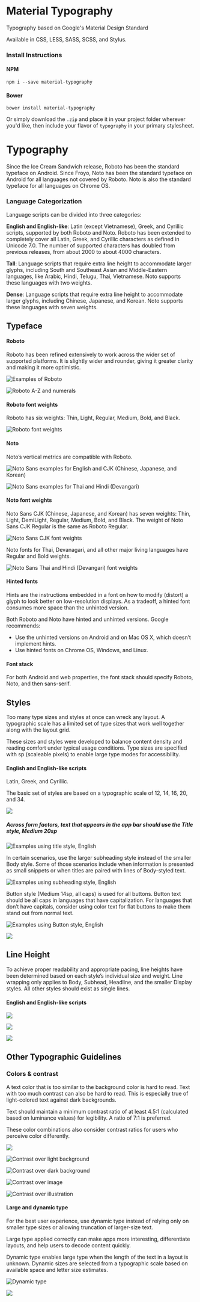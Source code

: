# Material Typography

Typography based on Google's Material Design Standard

Available in CSS, LESS, SASS, SCSS, and Stylus.

### Install Instructions

#### NPM

```
npm i --save material-typography
```

#### Bower

```
bower install material-typography
```

Or simply download the `.zip` and place it in your project folder wherever you'd like, then include your flavor of `typography` in your primary stylesheet.

# Typography

Since the Ice Cream Sandwich release, Roboto has been the standard typeface on Android. Since Froyo, Noto has been the standard typeface on Android for all languages not covered by Roboto. Noto is also the standard typeface for all languages on Chrome OS.

### Language Categorization

Language scripts can be divided into three categories:

__English and English-like__: Latin (except Vietnamese), Greek, and Cyrillic scripts, supported by both Roboto and Noto. Roboto has been extended to completely cover all Latin, Greek, and Cyrillic characters as defined in Unicode 7.0. The number of supported characters has doubled from previous releases, from about 2000 to about 4000 characters.

__Tall__: Language scripts that require extra line height to accommodate larger glyphs, including South and Southeast Asian and Middle-Eastern languages, like Arabic, Hindi, Telugu, Thai, Vietnamese. Noto supports these languages with two weights.

__Dense__: Language scripts that require extra line height to accommodate larger glyphs, including Chinese, Japanese, and Korean. Noto supports these languages with seven weights.

## Typeface

#### Roboto

Roboto has been refined extensively to work across the wider set of supported platforms. It is slightly wider and rounder, giving it greater clarity and making it more optimistic.

![Examples of Roboto](https://material-design.storage.googleapis.com/publish/material_v_4/material_ext_publish/0Bx4BSt6jniD7SW9CUzR4MnRpOTg/style_typography_roboto1.png)

![Roboto A-Z and numerals](https://material-design.storage.googleapis.com/publish/material_v_4/material_ext_publish/0Bx4BSt6jniD7Y3JIMkV5ZmVaM2c/style_typography_roboto2.png)

#### Roboto font weights

Roboto has six weights: Thin, Light, Regular, Medium, Bold, and Black.

![Roboto font weights](https://material-design.storage.googleapis.com/publish/material_v_4/material_ext_publish/0Bx4BSt6jniD7ZHlGSHpsMjU5YmM/style_typography_weights1.png)

#### Noto

Noto’s vertical metrics are compatible with Roboto.

![Noto Sans examples for English and CJK (Chinese, Japanese, and Korean)](https://material-design.storage.googleapis.com/publish/material_v_4/material_ext_publish/0B_udO5B8pzrzcWkwSW11bkstZEU/style_typography_noto1.png)

![Noto Sans examples for Thai and Hindi (Devangari)](https://material-design.storage.googleapis.com/publish/material_v_4/material_ext_publish/0B_udO5B8pzrzOEh3Z1BUNFdsVGc/style_typography_noto2.png)

#### Noto font weights

Noto Sans CJK (Chinese, Japanese, and Korean) has seven weights: Thin, Light, DemiLight, Regular, Medium, Bold, and Black. The weight of Noto Sans CJK Regular is the same as Roboto Regular.

![Noto Sans CJK font weights](https://material-design.storage.googleapis.com/publish/material_v_4/material_ext_publish/0B_udO5B8pzrzdFA4NUh2TG1rT1E/style_typography_weight1.png)

Noto fonts for Thai, Devanagari, and all other major living languages have Regular and Bold weights.

![Noto Sans Thai and Hindi (Devangari) font weights](https://material-design.storage.googleapis.com/publish/material_v_4/material_ext_publish/0B_udO5B8pzrzdTRNVG0yX3JkUEE/style_typography_weight2.png)

#### Hinted fonts

Hints are the instructions embedded in a font on how to modify (distort) a glyph to look better on low-resolution displays. As a tradeoff, a hinted font consumes more space than the unhinted version.

Both Roboto and Noto have hinted and unhinted versions. Google recommends:

* Use the unhinted versions on Android and on Mac OS X, which doesn’t implement hints.
* Use hinted fonts on Chrome OS, Windows, and Linux.

#### Font stack

For both Android and web properties, the font stack should specify Roboto, Noto, and then sans-serif.

## Styles

Too many type sizes and styles at once can wreck any layout. A typographic scale has a limited set of type sizes that work well together along with the layout grid.

These sizes and styles were developed to balance content density and reading comfort under typical usage conditions. Type sizes are specified with sp (scaleable pixels) to enable large type modes for accessibility.

#### English and English-like scripts

Latin, Greek, and Cyrillic.

The basic set of styles are based on a typographic scale of 12, 14, 16, 20, and 34.

![](https://material-design.storage.googleapis.com/publish/material_v_4/material_ext_publish/0Bzhp5Z4wHba3alhXZ2pPWGk3Zjg/style_typography_styles_scale.png)

##### Across form factors, text that appears in the app bar should use the Title style, Medium 20sp

![Examples using title style, English](https://material-design.storage.googleapis.com/publish/material_v_4/material_ext_publish/0B6Okdz75tqQsT3hTdEZ3c2JxaUk/style_typography_styles_05_title1.png)

In certain scenarios, use the larger subheading style instead of the smaller Body style. Some of those scenarios include when information is presented as small snippets or when titles are paired with lines of Body-styled text.

![Examples using subheading style, English](https://material-design.storage.googleapis.com/publish/material_v_4/material_ext_publish/0B6Okdz75tqQsNVRVTk02WlFCZTg/style_typography_styles_07_subhead1.png)

Button style (Medium 14sp, all caps) is used for all buttons. Button text should be all caps in languages that have capitalization. For languages that don’t have capitals, consider using color text for flat buttons to make them stand out from normal text.

![Examples using Button style, English](https://material-design.storage.googleapis.com/publish/material_v_4/material_ext_publish/0B6Okdz75tqQsT3h3cUk3VEp6czQ/style_typography_styles_13_button1.png)

![](https://material-design.storage.googleapis.com/publish/material_v_4/material_ext_publish/0B6Okdz75tqQsakpNYVp4YnV6b1U/style_typography_styles_14_button2.png)

## Line Height

To achieve proper readability and appropriate pacing, line heights have been determined based on each style’s individual size and weight. Line wrapping only applies to Body, Subhead, Headline, and the smaller Display styles. All other styles should exist as single lines.

#### English and English-like scripts

![](https://material-design.storage.googleapis.com/publish/material_v_4/material_ext_publish/0Bzhp5Z4wHba3Q1VaNVBsdFozUTg/style_typography_styles_lineheight1.png)

![](https://material-design.storage.googleapis.com/publish/material_v_4/material_ext_publish/0Bzhp5Z4wHba3S0hlSFBQRVE0QlU/style_typography_styles_lineheight2.png)

![](https://material-design.storage.googleapis.com/publish/material_v_4/material_ext_publish/0B6Okdz75tqQsSDJtU2ZnVDZhTGM/style_typography_styles_lineheight3.png)

## Other Typographic Guidelines

### Colors & contrast

A text color that is too similar to the background color is hard to read. Text with too much contrast can also be hard to read. This is especially true of light-colored text against dark backgrounds.

Text should maintain a minimum contrast ratio of at least 4.5:1 (calculated based on luminance values) for legibility. A ratio of 7:1 is preferred.

These color combinations also consider contrast ratios for users who perceive color differently.

![](https://material-design.storage.googleapis.com/publish/material_v_4/material_ext_publish/0Bzhp5Z4wHba3dGx2T1FqM0xXbTA/style_typography_styles_contrast.png)

![Contrast over light background](https://material-design.storage.googleapis.com/publish/material_v_4/material_ext_publish/0Bzhp5Z4wHba3OUFUOUl4MUtTaE0/style_typography_styles_15_contrast1.png)

![Contrast over dark background](https://material-design.storage.googleapis.com/publish/material_v_4/material_ext_publish/0Bzhp5Z4wHba3S250RlVKaXAwZTA/style_typography_styles_16_contrast2.png)

![Contrast over image](https://material-design.storage.googleapis.com/publish/material_v_4/material_ext_publish/0Bzhp5Z4wHba3cS1XWnFVUGNZMnM/style_typography_styles_17_contrast3.png)

![Contrast over illustration](https://material-design.storage.googleapis.com/publish/material_v_4/material_ext_publish/0Bzhp5Z4wHba3clVzR3g1SWkzaGc/style_typography_styles_18_contrast4.png)

#### Large and dynamic type

For the best user experience, use dynamic type instead of relying only on smaller type sizes or allowing truncation of larger-size text.

Large type applied correctly can make apps more interesting, differentiate layouts, and help users to decode content quickly.

Dynamic type enables large type when the length of the text in a layout is unknown. Dynamic sizes are selected from a typographic scale based on available space and letter size estimates.

![Dynamic type](https://material-design.storage.googleapis.com/publish/material_v_4/material_ext_publish/0Bx4BSt6jniD7OERKNk91VEZMakE/style_typography_styles_19_dynamic1.png)

![](https://material-design.storage.googleapis.com/publish/material_v_4/material_ext_publish/0Bx4BSt6jniD7NFJ1UjFwVnNtY3M/style_typography_styles_20_dynamic2.png)

